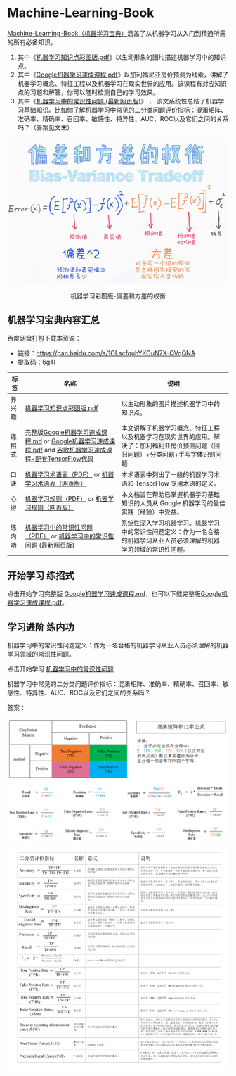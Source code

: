 # Machine-Learning-Book
[Machine-Learning-Book（机器学习宝典）](https://github.com/yuanxiaosc/Machine-Learning-Book)涵盖了从机器学习从入门到精通所需的所有必备知识。

1. 其中《[机器学习知识点彩图版.pdf](https://raw.githubusercontent.com/yuanxiaosc/Machine-Learning-Book/master/PDF/机器学习知识点彩图版.pdf)》以生动形象的图片描述机器学习中的知识点。
2. 其中《[Google机器学习速成课程.pdf](https://raw.githubusercontent.com/yuanxiaosc/Machine-Learning-Book/master/PDF/Google机器学习速成课程.pdf)》以加利福尼亚房价预测为线索，讲解了机器学习概念、特征工程以及机器学习在现实世界的应用。该课程有对应知识点的习题和解答，你可以随时检测自己的学习效果。
3. 其中《[机器学习中的常识性问题 (最新网页版)](https://yuanxiaosc.github.io/2019/08/16/机器学习中的常识性问题/)》 ， 该文系统性总结了机器学习基础知识。比如你了解机器学习中常见的二分类问题评价指标：混淆矩阵、准确率、精确率、召回率、敏感性、特异性、AUC、ROC以及它们之间的关系吗？（答案见文末）

![](图片/机器学习彩图版-偏差和方差的权衡.png)
<center>机器学习彩图版-偏差和方差的权衡</center>

## 机器学习宝典内容汇总
百度网盘打包下载本资源：
+ 链接：https://pan.baidu.com/s/1OLscfquhYKOuN7X-QVqQNA
+ 提取码：6g4l

|标签|名称|说明|
|-|-|-|
|养兴趣|[机器学习知识点彩图版.pdf](https://raw.githubusercontent.com/yuanxiaosc/Machine-Learning-Book/master/PDF/机器学习知识点彩图版.pdf)|以生动形象的图片描述机器学习中的知识点。|
|练招式|完整版[Google机器学习速成课程.md](Google机器学习速成课程.md) or [Google机器学习速成课程.pdf](PDF/Google机器学习速成课程.pdf) and [谷歌机器学习速成课程-配套TensorFlow代码](Google机器学习速成课程Code)|本文讲解了机器学习概念、特征工程以及机器学习在现实世界的应用。解决了：加利福利亚房价预测问题（回归问题）+分类问题+手写字体识别问题|
|口诀|[机器学习术语表（PDF）](https://raw.githubusercontent.com/yuanxiaosc/Machine-Learning-Book/master/PDF/机器学习术语表GoogleDevelopers.pdf) or [机器学习术语表（网页版）]( https://developers.google.com/machine-learning/glossary/ ) |本术语表中列出了一般的机器学习术语和 TensorFlow 专用术语的定义。|
|心得|[机器学习规则（PDF）](https://raw.githubusercontent.com/yuanxiaosc/Machine-Learning-Book/master/PDF/机器学习规则GoogleDevelopers.pdf) or [机器学习规则（网页版）]( https://developers.google.com/machine-learning/guides/rules-of-ml/ ) |本文档旨在帮助已掌握机器学习基础知识的人员从 Google 机器学习的最佳实践（经验）中受益。|
|练内功|[机器学习中的常识性问题（PDF）](PDF/机器学习中的常识性问题_望江人工智库.pdf) or [机器学习中的常识性问题 (最新网页版)](https://yuanxiaosc.github.io/2019/08/16/机器学习中的常识性问题/)| 系统性深入学习机器学习。机器学习中的常识性问题定义：作为一名合格的机器学习从业人员必须理解的机器学习领域的常识性问题。|

## 开始学习 练招式

点击开始学习完整版 [Google机器学习速成课程.md](Google机器学习速成课程.md)，也可以下载完整版[Google机器学习速成课程.pdf](https://raw.githubusercontent.com/yuanxiaosc/Machine-Learning-Book/master/PDF/Google机器学习速成课程.pdf)。


## 学习进阶 练内功
机器学习中的常识性问题定义：作为一名合格的机器学习从业人员必须理解的机器学习领域的常识性问题。

点击开始学习 [机器学习中的常识性问题](https://yuanxiaosc.github.io/2019/08/16/机器学习中的常识性问题/)

机器学习中常见的二分类问题评价指标：混淆矩阵、准确率、精确率、召回率、敏感性、特异性、AUC、ROC以及它们之间的关系吗？

答案：

![](图片/混淆矩阵和12率公式.png)
![](图片/二分类评价指标表格.png)
